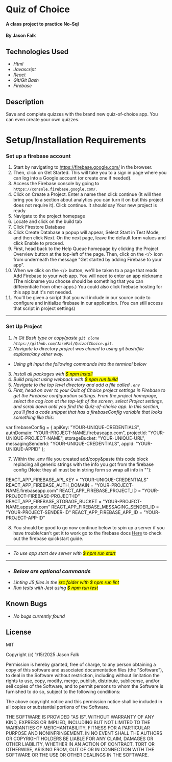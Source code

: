 # Quiz of Choice

#### A class project to practice No-Sql

#### By Jason Falk

## Technologies Used

* _Html_
* _Javascript_
* _React_
* _Git/Git Bash_
* _Firebase_

## Description

 Save and complete quizzes with the brand new quiz-of-choice app. You can even create your own quizzes.

# Setup/Installation Requirements
### Set up a firebase account
1. Start by navigating to https://firebase.google.com/ in the browser.
2. Then, click on Get Started. This will take you to a sign in page where you can log into a Google account (or create one if needed).
3. Access the Firebase console by going to `https://console.firebase.google.com/`.
4. Click on Create a Project. Enter a name then click continue (It will then bring you to a section about analytics you can turn it on but this project does not require it). Click continue. It should say Your new project is ready
5. Navigate to the project homepage
6. Locate and click on the build tab
7. Click Firestore Database
8. Click Create Database a popup will appear, Select Start in Test Mode, and then click Next. On the next page, leave the default form values and click Enable to proceed. 
9. First, head back to the Help Queue homepage by clicking the Project Overview button at the top-left of the page. Then, click on the </> icon from underneath the message "Get started by adding Firebase to your app".
10. When we click on the </> button, we'll be taken to a page that reads Add Firebase to your web app. You will need to enter an app nickname (The nickname you choose should be something that you can differentiate from other apps.) You could also click firebase hosting for this app but it's not needed.
12. You'll be given a script that you will include in our source code to configure and initialize firebase in our application. (You can still access that script in project settings)
----------
### Set Up Project
1. _In Git Bash type or copy/paste `git clone https://github.com/JasoFal/QuizofChoice.git`._
2. _Navigate to directory project was cloned to using git bash/file explorer/any other way._
* _Using git input the following commands into the terminal below_
3. _Install all packages with <mark>$ npm install<mark>_
4. _Build project using webpack with <mark>$ npm run build<mark>_
5. _Navigate to the top level directory and add a file called `.env`_
6. _First, head on over to your Quiz of Choice project settings in Firebase to get the Firebase configuration settings. From the project homepage, select the cog icon at the top-left of the screen, select Project settings, and scroll down until you find the Quiz-of-choice app. In this section, you'll find a code snippet that has a firebaseConfig variable that looks something like this:_

var firebaseConfig = {
  apiKey: "YOUR-UNIQUE-CREDENTIALS",
  authDomain: "YOUR-PROJECT-NAME.firebaseapp.com",
  projectId: "YOUR-UNIQUE-PROJECT-NAME",
  storageBucket: "YOUR-UNIQUE-URL",
  messagingSenderId: "YOUR-UNIQUE-CREDENTIALS",
  appId: "YOUR-UNIQUE-APPID"
};

7. Within the .env file you created add/copy&paste this code block replacing all generic strings with the info you got from the firebase config (Note: they all must be in string form so wrap all info in ""):

REACT_APP_FIREBASE_API_KEY = "YOUR-UNIQUE-CREDENTIALS"
REACT_APP_FIREBASE_AUTH_DOMAIN = "YOUR-PROJECT-NAME.firebaseapp.com"
REACT_APP_FIREBASE_PROJECT_ID = "YOUR-PROJECT-FIREBASE-PROJECT-ID"
REACT_APP_FIREBASE_STORAGE_BUCKET = "YOUR-PROJECT-NAME.appspot.com"
REACT_APP_FIREBASE_MESSAGING_SENDER_ID = "YOUR-PROJECT-SENDER-ID"
REACT_APP_FIREBASE_APP_ID = "YOUR-PROJECT-APP-ID"

8. You should be good to go now continue below to spin up a server if you have trouble/can't get it to work go to the firebase docs [Here](https://firebase.google.com/docs/firestore/quickstart) to check out the firebase quickstart guide.
----------
* _To use app start dev server with <mark>$ npm run start<mark>_
----------
* ### _Below are optional commands_
* _Linting JS files in the <mark>src<mark> folder with <mark>$ npm run lint<mark>_
* _Run tests with Jest using <mark>$ npm run test<mark>_

## Known Bugs

* _No bugs currently found_

## License

MIT

Copyright (c) 1/15/2025 Jason Falk

Permission is hereby granted, free of charge, to any person obtaining a copy
of this software and associated documentation files (the "Software"), to deal
in the Software without restriction, including without limitation the rights
to use, copy, modify, merge, publish, distribute, sublicense, and/or sell
copies of the Software, and to permit persons to whom the Software is
furnished to do so, subject to the following conditions:

The above copyright notice and this permission notice shall be included in all
copies or substantial portions of the Software.

THE SOFTWARE IS PROVIDED "AS IS", WITHOUT WARRANTY OF ANY KIND, EXPRESS OR
IMPLIED, INCLUDING BUT NOT LIMITED TO THE WARRANTIES OF MERCHANTABILITY,
FITNESS FOR A PARTICULAR PURPOSE AND NONINFRINGEMENT. IN NO EVENT SHALL THE
AUTHORS OR COPYRIGHT HOLDERS BE LIABLE FOR ANY CLAIM, DAMAGES OR OTHER
LIABILITY, WHETHER IN AN ACTION OF CONTRACT, TORT OR OTHERWISE, ARISING FROM,
OUT OF OR IN CONNECTION WITH THE SOFTWARE OR THE USE OR OTHER DEALINGS IN THE
SOFTWARE.